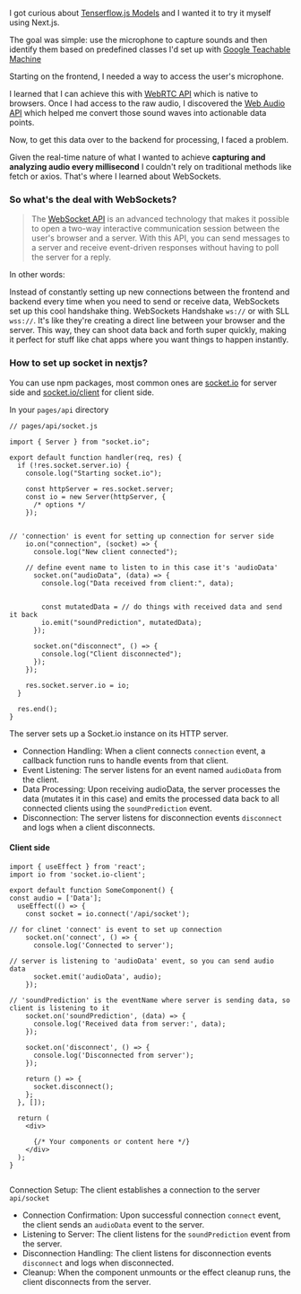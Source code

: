 
I got curious about [Tenserflow.js Models](https://www.tensorflow.org/js/models) and I wanted it to try it myself using Next.js. 

The goal was simple: use the microphone to capture sounds and then identify them based on predefined classes I'd set up with [Google Teachable Machine](https://teachablemachine.withgoogle.com/v1/)

Starting on the frontend, I needed a way to access the user's microphone. 

I learned that I can achieve this with [WebRTC API](https://developer.mozilla.org/en-US/docs/Glossary/WebRTC)  which is native to browsers. Once I had access to the raw audio, I discovered the [Web Audio API](https://developer.mozilla.org/en-US/docs/Web/API/Web_Audio_API) which helped me convert those sound waves into actionable data points.

Now, to get this data over to the backend for processing, I faced a problem. 

Given the real-time nature of what I wanted to achieve **capturing and analyzing audio every millisecond** I couldn't rely on traditional methods like fetch or axios. That's where I learned about WebSockets. 

### So what's the deal with WebSockets?

> The [WebSocket API](https://developer.mozilla.org/en-US/docs/Web/API/WebSockets_API) is an advanced technology that makes it possible to open a two-way interactive communication session between the user's browser and a server. With this API, you can send messages to a server and receive event-driven responses without having to poll the server for a reply.

In other words: 

Instead of constantly setting up new connections between the frontend and backend every time when you need to send or receive data, WebSockets set up this cool handshake thing. WebSockets Handshake ```ws://``` or with SLL `wss://`. It's like they're creating a direct line between your browser and the server. This way, they can shoot data back and forth super quickly, making it perfect for stuff like chat apps where you want things to happen instantly.

### How to set up socket in nextjs?

You can use npm packages, most common ones are [socket.io](https://www.npmjs.com/package/socket.io) for server side and [socket.io/client](https://www.npmjs.com/package/socket.io-client) for client side. 

In your `pages/api` directory
```
// pages/api/socket.js

import { Server } from "socket.io";

export default function handler(req, res) {
  if (!res.socket.server.io) {
    console.log("Starting socket.io");

    const httpServer = res.socket.server;
    const io = new Server(httpServer, {
      /* options */
    });


// 'connection' is event for setting up connection for server side 
    io.on("connection", (socket) => {
      console.log("New client connected");

    // define event name to listen to in this case it's 'audioData' 
      socket.on("audioData", (data) => {
        console.log("Data received from client:", data);


        const mutatedData = // do things with received data and send it back
        io.emit("soundPrediction", mutatedData);
      });

      socket.on("disconnect", () => {
        console.log("Client disconnected");
      });
    });

    res.socket.server.io = io;
  }

  res.end();
}

```
The server sets up a Socket.io instance on its HTTP server.
- Connection Handling: When a client connects `connection` event, a callback function runs to handle events from that client.
- Event Listening: The server listens for an event named `audioData` from the client.
- Data Processing: Upon receiving audioData, the server processes the data (mutates it in this case) and emits the processed data back to all connected clients using the `soundPrediction` event.
- Disconnection: The server listens for disconnection events `disconnect` and logs when a client disconnects.

#### Client side 

```
import { useEffect } from 'react';
import io from 'socket.io-client';

export default function SomeComponent() {
const audio = ['Data'];
  useEffect(() => {
    const socket = io.connect('/api/socket');

// for clinet 'connect' is event to set up connection
    socket.on('connect', () => {
      console.log('Connected to server');

// server is listening to 'audioData' event, so you can send audio data
      socket.emit('audioData', audio);
    });

// 'soundPrediction' is the eventName where server is sending data, so client is listening to it 
    socket.on('soundPrediction', (data) => {
      console.log('Received data from server:', data);
    });

    socket.on('disconnect', () => {
      console.log('Disconnected from server');
    });

    return () => {
      socket.disconnect();
    };
  }, []);

  return (
    <div>
     
      {/* Your components or content here */}
    </div>
  );
}


```

Connection Setup: The client establishes a connection to the server `api/socket`
 - Connection Confirmation: Upon successful connection `connect` event, the client sends an `audioData` event to the server.
 - Listening to Server: The client listens for the `soundPrediction` event from the server.
 - Disconnection Handling: The client listens for disconnection events `disconnect` and logs when disconnected.
 - Cleanup: When the component unmounts or the effect cleanup runs, the client disconnects from the server.


